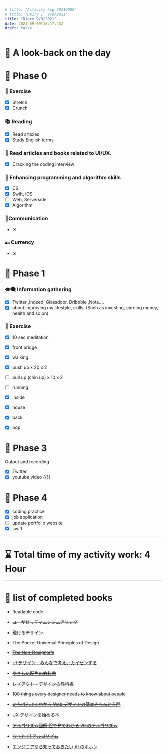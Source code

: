 ```yaml
---
# title: "Activity Log 20210909"
# title: "Dairy ;  9/9/2021"
title: "Diary 9/9/2021"
date: 2021-09-09T18:17:45Z
draft: false
---
```


# 🌱 A look-back on the day

# 🥓 Phase 0

### 💪 Exercise

- [x] Stretch
- [x] Crunch

### 📚 Reading

- [x] Read articles
- [x] Study English terms

### 💎 Read articles and books related to UI/UX.

- [x] Cracking the coding interview

### 🎲 Enhancing programming and algorithm skills

- [x] CS
- [x] Swift, iOS
- [ ] Web, Serverside
- [x] Algorithm

### 🤝Communication

- [x]

### 💶 Currency

- [x]

# 🥚 Phase 1

### 👁‍🗨 Information gathering

- [x] Twitter ,Indeed, Glassdoor, Dribbble ,Note....
- [x] about improving my lifestyle, skills. (Such as investing, earning money, health and so on)

### 💪 Exercise

- [x] 10 sec meditation
- [x] front bridge
- [x] walking
- [x] push up x 20 x 2
- [ ] pull up (chin up) x 10 x 2
- [ ] running

- [x] inside
- [x] nouse
- [x] back
- [x] pop

# 🐋 Phase 3

Output and recording

- [x] Twitter
- [x] youtube video {{<youtube LIyyCOglFBc>}}

# 🍎 Phase 4

- [x] coding practice
- [x] job application
- [ ] update portfolio website
- [x] swift

---

# ⌛ Total time of my activity work: 4 Hour

---

# 📖 list of completed books

- ~~Readable code~~
- ~~ユーザビリティエンジニアリング~~
- ~~融けるデザイン~~
- ~~The Pocket Universal Principles of Design~~
- ~~[The Non-Designer's](https://www.amazon.com/dp/0133966151/)~~
- ~~[UI デザイン　みんなで考え、カイゼンする](https://www.amazon.co.jp/dp/B07PQF8TBW/)~~
- ~~[やさしい配色の教科書](https://www.amazon.co.jp/dp/4844367714/)~~
- ~~[レイアウト・デザインの教科書](https://www.amazon.co.jp/dp/B07NYN1681/)~~
- ~~[100 things every designer needs to know about people](https://www.amazon.com/dp/4873115574)~~
- ~~[いちばんよくわかる Web デザインの基本きちんと入門](https://www.amazon.com/dp/4797389656)~~
- ~~UX デザインを始める本~~

- ~~[アルゴリズム図鑑 絵で見てわかる 26 のアルゴリズム](https://www.amazon.co.jp/gp/product/4798149772/)~~
- ~~[なっとく! アルゴリズム](https://www.amazon.co.jp/dp/4798143359/)~~
- ~~[エンジニアなら知っておきたい AI のキホン](https://www.amazon.com/dp/4295005355)~~
